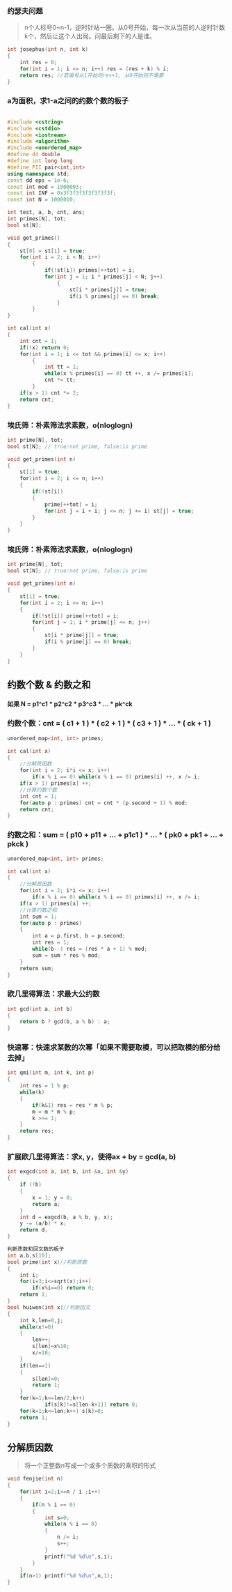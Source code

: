 ### 约瑟夫问题

> n个人标号0~n-1，逆时针站一圈。从0号开始，每一次从当前的人逆时针数k个，然后让这个人出局。问最后剩下的人是谁。

```cpp
int josephus(int n, int k)
{
    int res = 0;
    for(int i = 1; i <= n; i++) res = (res + k) % i;
    return res; //若编号从1开始则res+1, 从0开始则不需要
}
```


### a为面积，求1-a之间的约数个数的板子

```cpp

#include <cstring>
#include <cstdio>
#include <iostream>
#include <algorithm>
#include <unordered_map>
#define dd double
#define int long long
#define PII pair<int,int>
using namespace std;
const dd eps = 1e-6;
const int mod = 1000003;
const int INF = 0x3f3f3f3f3f3f3f3f;
const int N = 1000010;

int test, a, b, cnt, ans;
int primes[N], tot;
bool st[N];

void get_primes()
{
	st[0] = st[1] = true;
	for(int i = 2; i < N; i++)
		{
			if(!st[i]) primes[++tot] = i;
			for(int j = 1; i * primes[j] < N; j++)
				{
					st[i * primes[j]] = true;
					if(i % primes[j] == 0) break;
				}
		}
}

int cal(int x)
{
	int cnt = 1;
	if(!x) return 0;
	for(int i = 1; i <= tot && primes[i] <= x; i++)
		{
			int tt = 1;
			while(x % primes[i] == 0) tt ++, x /= primes[i];
			cnt *= tt;
		}
	if(x > 1) cnt *= 2;
	return cnt;
}
```

### 埃氏筛：朴素筛法求素数，o(nloglogn)
```cpp
int prime[N], tot;
bool st[N]; // true:not prime, false:is prime

void get_primes(int n)
{
    st[1] = true;
    for(int i = 2; i <= n; i++)
    {
        if(!st[i])
        {
            prime[++tot] = i;
            for(int j = i + i; j <= n; j += i) st[j] = true;
        }
    }
}
```

### 埃氏筛：朴素筛法求素数，o(nloglogn)
```cpp
int prime[N], tot;
bool st[N]; // true:not prime, false:is prime

void get_primes(int n)
{
    st[1] = true;
    for(int i = 2; i <= n; i++)
    {
        if(!st[i]) prime[++tot] = i;
        for(int j = 1; i * prime[j] <= n; j++)
        {
            st[i * prime[j]] = true;
            if(i % prime[j] == 0) break;
        }
    }
}
```

## 约数个数 & 约数之和
#### 如果 N = p1^c1 * p2^c2 * p3^c3 * ... * pk^ck 
### 约数个数：cnt = ( c1 + 1 ) * ( c2 + 1 ) * ( c3 + 1 ) * ... * ( ck + 1 )
```cpp
unordered_map<int, int> primes;

int cal(int x)
{
    //分解质因数
    for(int i = 2; i*i <= x; i++)
        if(x % i == 0) while(x % i == 0) primes[i] ++, x /= i;
    if(x > 1) primes[x] ++;
    //计算约数个数
    int cnt = 1;
    for(auto p : primes) cnt = cnt * (p.second + 1) % mod;
    return cnt;
}
```

###  约数之和：sum = ( p10 + p11 + ... + p1c1 ) * ... * ( pk0 + pk1 + ... + pkck )
```cpp
unordered_map<int, int> primes;

int cal(int x)
{
    //分解质因数
    for(int i = 2; i*i <= x; i++)
        if(x % i == 0) while(x % i == 0) primes[i] ++, x /= i;
    if(x > 1) primes[x] ++;
    //计算约数之和
    int sum = 1;
    for(auto p : primes)
    {
        int a = p.first, b = p.second;
        int res = 1;
        while(b--) res = (res * a + 1) % mod;
        sum = sum * res % mod;
    }
    return sum;
}
```

### 欧几里得算法：求最大公约数
```cpp
int gcd(int a, int b)
{
    return b ? gcd(b, a % b) : a;
}
```

### 快速幂：快速求某数的次幂「如果不需要取模，可以把取模的部分给去掉」
```cpp
int qmi(int m, int k, int p)
{
    int res = 1 % p;
    while(k)
    {
        if(k&1) res = res * m % p;
        m = m * m % p;
        k >>= 1;
    }
    return res;
}
```

### 扩展欧几里得算法：求x, y，使得ax + by = gcd(a, b)
```cpp
int exgcd(int a, int b, int &x, int &y)
{
    if (!b)
    {
        x = 1; y = 0;
        return a;
    }
    int d = exgcd(b, a % b, y, x);
    y -= (a/b) * x;
    return d;
}
```

```cpp
判断质数和回文数的板子
int a,b,s[10];
bool prime(int x)//判断质数
{
	int i;
	for(i=3;i<=sqrt(x);i++)
		if(x%i==0) return 0;
	return 1;
}
bool huiwen(int x)//判断回文
{
	int k,len=0,j;
	while(x!=0)
	{
		len++;
		s[len]=x%10;
		x/=10;
	}
	if(len==1) 
	{
		s[len]=0;
		return 1;
	}
	for(k=1;k<=len/2;k++)
			if(s[k]!=s[len-k+1]) return 0;
	for(k=1;k<=len;k++) s[k]=0;
	return 1;
}
```

## 分解质因数
> 将一个正整数n写成一个或多个质数的乘积的形式
```cpp
void fenjie(int n)
{
	for(int i=2;i<=n / i ;i++)
	{
		if(n % i == 0)
		{
			int s=0;
			while(n % i == 0)
			{
				n /= i;
				s++;
			}
			printf("%d %d\n",s,i);
		}
	}
	if(n>1) printf("%d %d\n",n,1);
}

```
